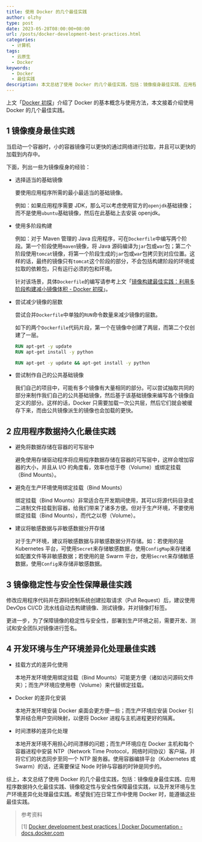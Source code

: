 ```yaml
---
title: 使用 Docker 的几个最佳实践
author: olzhy
type: post
date: 2023-05-28T08:00:00+08:00
url: /posts/docker-development-best-practices.html
categories:
  - 计算机
tags:
  - 云原生
  - Docker
keywords:
  - Docker
  - 最佳实践
description: 本文总结了使用 Docker 的几个最佳实践，包括：镜像瘦身最佳实践、应用程序数据持久化最佳实践、镜像稳定性与安全性保障最佳实践，以及开发环境与生产环境差异化处理最佳实践。
---
```


上文「[Docker 初探](https://olzhy.github.io/posts/docker-getting-started.html)」介绍了 Docker 的基本概念与使用方法，本文接着介绍使用 Docker 的几个最佳实践。

## 1 镜像瘦身最佳实践

当启动一个容器时，小的容器镜像可以更快的通过网络进行拉取，并且可以更快的加载到内存中。

下面，列出一些为镜像瘦身的经验：

- 选择适当的基础镜像

  要使用应用程序所需的最小最适当的基础镜像。

  例如：如果应用程序需要 JDK，那么可以考虑使用官方的`openjdk`基础镜像；而不是使用`ubuntu`基础镜像，然后在此基础上去安装 openjdk。

- 使用多阶段构建

  例如：对于 Maven 管理的 Java 应用程序，可在`Dockerfile`中编写两个阶段。第一个阶段使用`maven`镜像，将 Java 源码编译为`jar`包或`war`包；第二个阶段使用`tomcat`镜像，将第一个阶段生成的`jar`包或`war`包拷贝到对应位置。这样的话，最终的镜像只有`tomcat`这个阶段的部分，不会包括构建阶段的环境或拉取的依赖包，只有运行必须的包和环境。

  针对该场景，具体`Dockerfile`的编写请参考上文「[镜像构建最佳实践：利用多阶段构建减小镜像体积 - Docker 初探](https://olzhy.github.io/posts/docker-getting-started.html#36-镜像构建最佳实践)」。

- 尝试减少镜像的层数

  尝试合并`Dockerfile`中单独的`RUN`命令数量来减少镜像的层数。

  如下的两个`Dockerfile`代码片段，第一个在镜像中创建了两层，而第二个仅创建了一层。

  ```dockerfile
  RUN apt-get -y update
  RUN apt-get install -y python
  ```

  ```dockerfile
  RUN apt-get -y update && apt-get install -y python
  ```

- 尝试制作自己的公共基础镜像

  我们自己的项目中，可能有多个镜像有大量相同的部分。可以尝试抽取共同的部分来制作我们自己的公共基础镜像，然后基于该基础镜像来编写各个镜像自定义的部分。这样的话，Docker 只需要加载一次公共层，然后它们就会被缓存下来，而由公共镜像派生的镜像也会加载的更快。

## 2 应用程序数据持久化最佳实践

- 避免将数据存储在容器的可写层中

  避免使用存储驱动程序将应用程序数据存储在容器的可写层中，这样会增加容器的大小，并且从 I/O 的角度看，效率也低于卷（Volume）或绑定挂载（Bind Mounts）。

- 避免在生产环境使用绑定挂载（Bind Mounts）

  绑定挂载（Bind Mounts）非常适合在开发期间使用，其可以将源代码目录或二进制文件挂载到容器，给我们带来了诸多方便。但对于生产环境，不要使用绑定挂载（Bind Mounts），而代之以卷（Volume）。

- 建议将敏感数据与非敏感数据分开存储

  对于生产环境，建议将敏感数据与非敏感数据分开存储。如：若使用的是 Kubernetes 平台，可使用`Secret`来存储敏感数据，使用`ConfigMap`来存储诸如配置文件等非敏感数据；若使用的是 Swarm 平台，使用`Secret`来存储敏感数据，使用`Config`来存储非敏感数据。

## 3 镜像稳定性与安全性保障最佳实践

修改应用程序代码并在源码控制系统创建拉取请求（Pull Request）后，建议使用 DevOps CI/CD 流水线自动去构建镜像、测试镜像，并对镜像打标签。

更进一步，为了保障镜像的稳定性与安全性，部署到生产环境之前，需要开发、测试和安全团队对镜像进行签名。

## 4 开发环境与生产环境差异化处理最佳实践

- 挂载方式的差异化使用

  本地开发环境使用绑定挂载（Bind Mounts）可能更方便（诸如访问源码文件夹）；而生产环境应使用卷（Volume）来代替绑定挂载。

- Docker 的差异化安装

  本地开发环境安装 Docker 桌面会更方便一些；而生产环境应安装 Docker 引擎并结合用户空间映射，以便将 Docker 进程与主机进程更好的隔离。

- 时间漂移的差异化处理

  本地开发环境不用担心时间漂移的问题；而生产环境应在 Docker 主机和每个容器进程中安装 NTP（Network Time Protocol，网络时间协议）客户端，并将它们的状态同步至同一个 NTP 服务器。使用容器编排平台（Kubernetes 或 Swarm）的话，还需要保证 Node 时钟与容器的时钟是同步的。

综上，本文总结了使用 Docker 的几个最佳实践，包括：镜像瘦身最佳实践、应用程序数据持久化最佳实践、镜像稳定性与安全性保障最佳实践，以及开发环境与生产环境差异化处理最佳实践。希望我们在日常工作中使用 Docker 时，能遵循这些最佳实践。

> 参考资料
>
> [1] [Docker development best practices | Docker Documentation - docs.docker.com](https://docs.docker.com/develop/dev-best-practices/)
